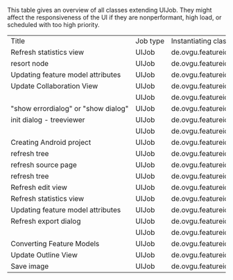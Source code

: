 This table gives an overview of all classes extending UIJob. They might affect the responsiveness of the UI if they are nonperformant, high load, or scheduled with too high priority.

<table style="white-space: nowrap;">
    <tr>
        <td>Title</td>
        <td>Job type</td>
        <td>Instantiating class</td>
        <td>Description</td>
    </tr>
    <tr>
        <td>Refresh statistics view</td>
        <td>UIJob</td>
		<td>de.ovgu.featureide.ui.statistics.ui.helper.JobDoneListener</td>
		<td>Displays feedback on Jobs scheduled by an IJobChangeEvent. Instantiated once to show the feedback and once to remove it.</td> 
    </tr>
	<tr>
        <td>resort node</td>
        <td>UIJob</td>
        <td>de.ovgu.featureide.ui.statistics.ui.helper.TreeClickListener)</td>
        <td>Refreshes the TreeViewer.</td>
    </tr>
	<tr>
        <td>Updating feature model attributes</td>
        <td>UIJob</td>
        <td>de.ovgu.featureide.fm.ui.editors.FeatureDiagramEditor</td>
        <td>Sets feature status and constraint attribute to "NORMAL" and refreshes the Viewers contents.</td>
    </tr>
	<tr>
        <td>Update Collaboration View</td>
        <td>UIJob</td>
        <td>de.ovgu.featureide.ui.views.collaboration.CollaborationView</td>
        <td>Sets viewer contents and refreshes them; Enables the toolbarAction and refreshes the search content.</td>
    </tr>
	<tr>
        <td></td>
        <td>UIJob</td>
        <td>de.ovgu.featureide.ui.statistics.core.CsvExporter</td>
        <td>Displays the Dialog for the CSVExport. Its JobChangeListeners done() method starts the export for a non null return value.</td>
    </tr>
	<tr>
        <td>"show errordialog" or "show dialog"</td>
        <td>UIJob</td>
        <td>de.ovgu.featureide.ui.statistics.core.CsvExporter</td>
        <td>Opens a MessageDialog that reports the successful export being done, if it was successful. Otherwise the MessageDialog reports, that the file could not be accessed and prompts, if it should try again.</td>
    </tr>
	<tr>
        <td>init dialog - treeviewer</td>
        <td>UIJob</td>
        <td>de.ovgu.featureide.ui.statistics.ui.CheckBoxTreeViewDialog</td>
        <td>Sets the viewers content and refreshes it.</td>
    </tr>	
	<tr>
        <td></td>
        <td>UIJob</td>
        <td>de.ovgu.featureide.featurecpp.wrapper.FeatureCppWrapper</td>
        <td>Displays a MessageBox if FeatureC++ could not be executed because of insufficient permissions. It is instantiated in the deprecated private method openMessageBox.  </td>
    </tr>	
	<tr>
        <td>Creating Android project</td>
        <td>UIJob</td>
        <td>de.ovgu.featureide.ui.wizards.NewFeatureProjectWizard</td>
        <td>Creates an android project by calling the wizardExtensions performBeforeFinish() method.</td>
	</tr>
	<tr>
        <td>refresh tree</td>
        <td>UIJob</td>
        <td>de.ovgu.featureide.fm.ui.editors.configuration.AdvancedConfigurationPage</td>
        <td></td>
	</tr>
	<tr>
        <td>refresh source page</td>
        <td>UIJob</td>
        <td>de.ovgu.featureide.fm.ui.editors.configuration.ConfigurationEditor</td>
        <td>Refreshes the TextEditorPage by calling its propertyChange() method with null parameter.</td>
	</tr>
	<tr>
        <td>refresh tree</td>
        <td>UIJob</td>
        <td>de.ovgu.featureide.fm.ui.editors.configuration.ConfigurationPage</td>
        <td></td>
	</tr>
	<tr>
        <td>Refresh edit view</td>
        <td>UIJob</td>
        <td>de.ovgu.featureide.fm.ui.views.featuremodeleditview.ViewContentProvider</td>
        <td>calls the TreeViewers refresh() method, unless the TreeViewer is disposed</td>
	</tr>
	<tr>
        <td>Refresh statistics view</td>
        <td>UIJob</td>
        <td>de.ovgu.featureide.ui.statistics.core.ContentProvider</td>
        <td>calls the TreeViewers refresh() method, unless the TreeViewer is disposed</td>
	</tr>
	<tr>
        <td>Updating feature model attributes</td>
        <td>UIJob</td>
        <td>de.ovgu.featureide.fm.ui.editors.FeatureDiagramEditor</td>
        <td>Mind that there are two methods in the class, which create this job, although both seem to do the same. One is created by the StoppableJob "Analyze feature model", the other one by the private method refreshGraphics()</td>
	</tr>
	<tr>
        <td>Refresh export dialog</td>
        <td>UIJob</td>
        <td>de.ovgu.featureide.ui.statistics.ui.CheckBoxListener</td>
        <td>calls the CheckboxTreeViewers refresh() method</td>
	</tr>
	<tr>
        <td></td>
        <td>UIJob</td>
        <td>de.ovgu.featureide.fm.ui.editors.configuration.ConfigurationPage</td>
        <td>Sets color and font of a TreeItem</td>
	</tr>
	<tr>
        <td>Converting Feature Models</td>
        <td>UIJob</td>
        <td>de.ovgu.featureide.fm.ui.views.FeatureModelEditView</td>
        <td>calls method convertModelToBitmapTest(..)</td>
	</tr>
	<tr>
        <td>Update Outline View</td>
        <td>UIJob</td>
        <td>de.ovgu.featureide.ui.views.collaboration.outline.Outline</td>
        <td>sets and updates various fields of the TreeViewer depending on its status</td>
	</tr>
	<tr>
        <td>Save image</td>
        <td>UIJob</td>
        <td>de.ovgu.featureide.fm.ui.editors.featuremodel.GEFImageWriter</td>
        <td>Saves the GEF editors content in a bitmap by calling saveEditorContentsAsImage(..)</td>
	</tr>
</table>